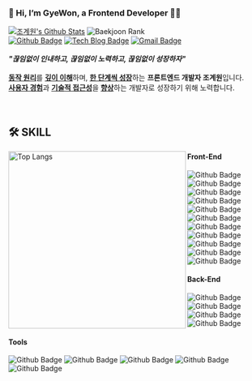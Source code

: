 <!-- README.md의 영역은 큰 틀로 기본적으로 <div>{child}<div> 형식임 -->

<!-- 나에 대한 설명 -->
<div align="left">
  
  <h3>👋 Hi, I’m GyeWon, a Frontend Developer 🧑‍💻</h3>
  <a href="https://github.com/anuraghazra/github-readme-stats"><img src="https://github-readme-stats.vercel.app/api?username=JGW-Korea&show_icons=true&theme=apprentice&hide=contribs" alt="조계원's Github Stats"/></a>
  <img src="http://mazassumnida.wtf/api/v2/generate_badge?boj=jgw6372" alt="Baekjoon Rank" />
  
  <div>
    <a href="https://github.com/JGW-Korea"><img src="https://img.shields.io/badge/-Github-black?style=for-the-badge&logo=Github&logoColor=white" alt="Github Badge"/></a>
    <a href="https://dramatic-jasmine-13a.notion.site/Web-Development-f4c3f4ccd2674db8833c4ed0f5575a45"><img src="https://img.shields.io/badge/-TechBlog-EEEEEE?style=for-the-badge&logo=Notion&logoColor=black" alt="Tech Blog Badge"/></a>
    <a href="mailto:jgw6372@gmail.com"><img src="https://img.shields.io/badge/Gmail-D14836?style=for-the-badge&logo=Gmail&logoColor=white" alt="Gmail Badge"/></a>
  </div>
  
  <br />
  <div>
    <i><strong>"끊임없이 인내하고, 끊임없이 노력하고, 끊임없이 성장하자"</strong></i>
  </div>
  <br />
  <div>
    <span><a href="#"><strong>동작 원리</strong></a>를 <a href="#"><strong>깊이 이해</strong></a>하며, <a href="#"><strong>한 단계씩 성장</strong></a>하는 <strong>프론트엔드 개발자 조계원</strong>입니다.</span><br/>
    <span><a href="#"><strong>사용자 경험</strong></a>과 <a href="#"><strong>기술적 접근성</strong></a>을 <a href="#"><strong>향상</strong></a>하는 개발자로 성장하기 위해 노력합니다.</span>
  </div>

  <br />
</div>

<br />

<!-- 기술 설명 -->
<div>
  <h2>🛠️ SKILL</h2>
  <a href="https://github.com/anuraghazra/github-readme-stats">
    <img align="left" src="https://github-readme-stats.vercel.app/api/top-langs/?username=JGW-Korea&hide=python,c&theme=apprentice&layout=donut-vertical" alt="Top Langs" width="350" />
  </a>
  <div>
    <div>
      <h4>Front-End</h4>
      <img src="https://img.shields.io/badge/HTML-E34F26?style=for-the-badge&logo=html5&logoColor=white" alt="Github Badge"/>
      <img src="https://img.shields.io/badge/CSS3-1572B6?style=for-the-badge&logo=css3&logoColor=white" alt="Github Badge"/>
      <img src="https://img.shields.io/badge/JavaScript-F7DF1E?style=for-the-badge&logo=javascript&logoColor=black" alt="Github Badge"/>
      <img src="https://img.shields.io/badge/TypeScript-3178C6?style=for-the-badge&logo=typescript&logoColor=white" alt="Github Badge"/>
      <img src="https://img.shields.io/badge/React-61DAFB?style=for-the-badge&logo=react&logoColor=black" alt="Github Badge"/>
      <img src="https://img.shields.io/badge/React Query-FF4154?style=for-the-badge&logo=reactquery&logoColor=white" alt="Github Badge"/>
      <img src="https://img.shields.io/badge/Recoil-3578E5?style=for-the-badge&logo=recoil&logoColor=white" alt="Github Badge"/>
      <img src="https://img.shields.io/badge/Axios-5A29E4?style=for-the-badge&logo=axios&logoColor=white" alt="Github Badge"/>
      <img src="https://img.shields.io/badge/JSON-000000?style=for-the-badge&logo=json&logoColor=white" alt="Github Badge"/>
      <img src="https://img.shields.io/badge/Styled Components-DB7093?style=for-the-badge&logo=styledcomponents&logoColor=white" alt="Github Badge"/>
      <img src="https://img.shields.io/badge/BootStrap-7952B3?style=for-the-badge&logo=bootstrap&logoColor=white" alt="Github Badge"/>
    </div>
    <div>
      <h4>Back-End</h4>
      <img src="https://img.shields.io/badge/JAVA-007396?style=for-the-badge" alt="Github Badge"/>
      <img src="https://img.shields.io/badge/Spring Boot-6DB33F?style=for-the-badge&logo=springboot&logoColor=white" alt="Github Badge"/>
      <img src="https://img.shields.io/badge/Express-000000?style=for-the-badge&logo=express&logoColor=white" alt="Github Badge"/>
      <img src="https://img.shields.io/badge/MySQL-4479A1?style=for-the-badge&logo=mysql&logoColor=white" alt="Github Badge"/>
    </div>
    <div>
      <h4>Tools</h4>
      <img src="https://img.shields.io/badge/Slack-4A154B?style=for-the-badge&logo=slack&logoColor=white" alt="Github Badge"/>
      <img src="https://img.shields.io/badge/Figma-F24E1E?style=for-the-badge&logo=figma&logoColor=white" alt="Github Badge"/>
      <img src="https://img.shields.io/badge/Notion-EEEEEE?style=for-the-badge&logo=notion&logoColor=black" alt="Github Badge"/>
      <img src="https://img.shields.io/badge/Git-F05032?style=for-the-badge&logo=git&logoColor=white" alt="Github Badge"/>
      <img src="https://img.shields.io/badge/-Github-black?style=for-the-badge&logo=github&logoColor=white" alt="Github Badge"/>
    </div>
  </div>
</div>
